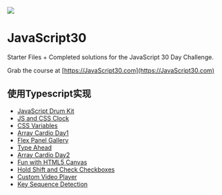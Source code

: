 ![](https://javascript30.com/images/JS3-social-share.png)

# JavaScript30

Starter Files + Completed solutions for the JavaScript 30 Day Challenge.

Grab the course at [https://JavaScript30.com](https://JavaScript30.com)

## 使用Typescript实现

* [JavaScript Drum Kit](https://www.wangfan.site/JavaScript30/01%20-%20JavaScript%20Drum%20Kit/index.html)
* [JS and CSS Clock](https://www.wangfan.site/JavaScript30/02%20-%20JS%20and%20CSS%20Clock/index.html)
* [CSS Variables](https://www.wangfan.site/JavaScript30/03%20-%20CSS%20Variables/index.html)
* [Array Cardio Day1](https://www.wangfan.site/JavaScript30/04%20-%20Array%20Cardio%20Day%201/index.html)
* [Flex Panel Gallery](https://www.wangfan.site/JavaScript30/05%20-%20Flex%20Panel%20Gallery/index.html)
* [Type Ahead](https://www.wangfan.site/JavaScript30/06%20-%20Type%20Ahead/index.html)
* [Array Cardio Day2](https://www.wangfan.site/JavaScript30/07%20-%20Array%20Cardio%20Day%202/index.html)
* [Fun with HTML5 Canvas](https://www.wangfan.site/JavaScript30/08%20-%20Fun%20with%20HTML5%20Canvas/index.html)
* [Hold Shift and Check Checkboxes](https://www.wangfan.site/JavaScript30/10%20-%20Hold%20Shift%20and%20Check%20Checkboxes/index.html)
* [Custom Video Player](https://www.wangfan.site/JavaScript30/11%20-%20Custom%20Video%20Player/index.html)
* [Key Sequence Detection](https://www.wangfan.site/JavaScript30/12%20-%20Key%20Sequence%20Detection/index.html)





